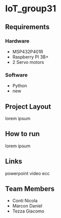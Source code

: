 # IoT_group31
## Requirements
### Hardware
- MSP432P401R
- Raspberry PI 3B+
- 2 Servo motors
### Software
- Python
- new
## Project Layout
lorem ipsum
## How to run
lorem ipsum
## Links
powerpoint video ecc
## Team Members
- Conti Nicola 
- Marcon Daniel
- Tezza Giacomo
